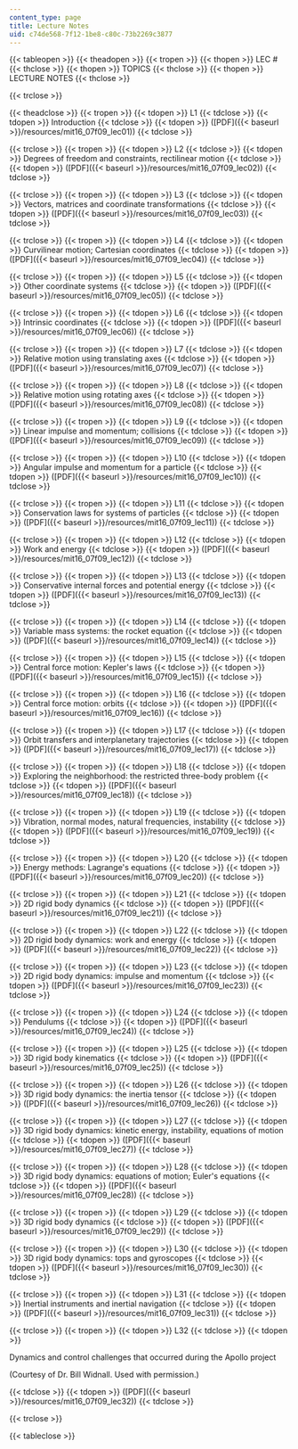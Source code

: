 ```yaml
---
content_type: page
title: Lecture Notes
uid: c74de568-7f12-1be8-c80c-73b2269c3877
---
```


{{< tableopen >}}
{{< theadopen >}}
{{< tropen >}}
{{< thopen >}}
LEC #
{{< thclose >}}
{{< thopen >}}
TOPICS
{{< thclose >}}
{{< thopen >}}
LECTURE NOTES
{{< thclose >}}

{{< trclose >}}

{{< theadclose >}}
{{< tropen >}}
{{< tdopen >}}
L1
{{< tdclose >}}
{{< tdopen >}}
Introduction
{{< tdclose >}}
{{< tdopen >}}
([PDF]({{< baseurl >}}/resources/mit16_07f09_lec01))
{{< tdclose >}}

{{< trclose >}}
{{< tropen >}}
{{< tdopen >}}
L2
{{< tdclose >}}
{{< tdopen >}}
Degrees of freedom and constraints, rectilinear motion
{{< tdclose >}}
{{< tdopen >}}
([PDF]({{< baseurl >}}/resources/mit16_07f09_lec02))
{{< tdclose >}}

{{< trclose >}}
{{< tropen >}}
{{< tdopen >}}
L3
{{< tdclose >}}
{{< tdopen >}}
Vectors, matrices and coordinate transformations
{{< tdclose >}}
{{< tdopen >}}
([PDF]({{< baseurl >}}/resources/mit16_07f09_lec03))
{{< tdclose >}}

{{< trclose >}}
{{< tropen >}}
{{< tdopen >}}
L4
{{< tdclose >}}
{{< tdopen >}}
Curvilinear motion; Cartesian coordinates
{{< tdclose >}}
{{< tdopen >}}
([PDF]({{< baseurl >}}/resources/mit16_07f09_lec04))
{{< tdclose >}}

{{< trclose >}}
{{< tropen >}}
{{< tdopen >}}
L5
{{< tdclose >}}
{{< tdopen >}}
Other coordinate systems
{{< tdclose >}}
{{< tdopen >}}
([PDF]({{< baseurl >}}/resources/mit16_07f09_lec05))
{{< tdclose >}}

{{< trclose >}}
{{< tropen >}}
{{< tdopen >}}
L6
{{< tdclose >}}
{{< tdopen >}}
Intrinsic coordinates
{{< tdclose >}}
{{< tdopen >}}
([PDF]({{< baseurl >}}/resources/mit16_07f09_lec06))
{{< tdclose >}}

{{< trclose >}}
{{< tropen >}}
{{< tdopen >}}
L7
{{< tdclose >}}
{{< tdopen >}}
Relative motion using translating axes
{{< tdclose >}}
{{< tdopen >}}
([PDF]({{< baseurl >}}/resources/mit16_07f09_lec07))
{{< tdclose >}}

{{< trclose >}}
{{< tropen >}}
{{< tdopen >}}
L8
{{< tdclose >}}
{{< tdopen >}}
Relative motion using rotating axes
{{< tdclose >}}
{{< tdopen >}}
([PDF]({{< baseurl >}}/resources/mit16_07f09_lec08))
{{< tdclose >}}

{{< trclose >}}
{{< tropen >}}
{{< tdopen >}}
L9
{{< tdclose >}}
{{< tdopen >}}
Linear impulse and momentum; collisions
{{< tdclose >}}
{{< tdopen >}}
([PDF]({{< baseurl >}}/resources/mit16_07f09_lec09))
{{< tdclose >}}

{{< trclose >}}
{{< tropen >}}
{{< tdopen >}}
L10
{{< tdclose >}}
{{< tdopen >}}
Angular impulse and momentum for a particle
{{< tdclose >}}
{{< tdopen >}}
([PDF]({{< baseurl >}}/resources/mit16_07f09_lec10))
{{< tdclose >}}

{{< trclose >}}
{{< tropen >}}
{{< tdopen >}}
L11
{{< tdclose >}}
{{< tdopen >}}
Conservation laws for systems of particles
{{< tdclose >}}
{{< tdopen >}}
([PDF]({{< baseurl >}}/resources/mit16_07f09_lec11))
{{< tdclose >}}

{{< trclose >}}
{{< tropen >}}
{{< tdopen >}}
L12
{{< tdclose >}}
{{< tdopen >}}
Work and energy
{{< tdclose >}}
{{< tdopen >}}
([PDF]({{< baseurl >}}/resources/mit16_07f09_lec12))
{{< tdclose >}}

{{< trclose >}}
{{< tropen >}}
{{< tdopen >}}
L13
{{< tdclose >}}
{{< tdopen >}}
Conservative internal forces and potential energy
{{< tdclose >}}
{{< tdopen >}}
([PDF]({{< baseurl >}}/resources/mit16_07f09_lec13))
{{< tdclose >}}

{{< trclose >}}
{{< tropen >}}
{{< tdopen >}}
L14
{{< tdclose >}}
{{< tdopen >}}
Variable mass systems: the rocket equation
{{< tdclose >}}
{{< tdopen >}}
([PDF]({{< baseurl >}}/resources/mit16_07f09_lec14))
{{< tdclose >}}

{{< trclose >}}
{{< tropen >}}
{{< tdopen >}}
L15
{{< tdclose >}}
{{< tdopen >}}
Central force motion: Kepler's laws
{{< tdclose >}}
{{< tdopen >}}
([PDF]({{< baseurl >}}/resources/mit16_07f09_lec15))
{{< tdclose >}}

{{< trclose >}}
{{< tropen >}}
{{< tdopen >}}
L16
{{< tdclose >}}
{{< tdopen >}}
Central force motion: orbits
{{< tdclose >}}
{{< tdopen >}}
([PDF]({{< baseurl >}}/resources/mit16_07f09_lec16))
{{< tdclose >}}

{{< trclose >}}
{{< tropen >}}
{{< tdopen >}}
L17
{{< tdclose >}}
{{< tdopen >}}
Orbit transfers and interplanetary trajectories
{{< tdclose >}}
{{< tdopen >}}
([PDF]({{< baseurl >}}/resources/mit16_07f09_lec17))
{{< tdclose >}}

{{< trclose >}}
{{< tropen >}}
{{< tdopen >}}
L18
{{< tdclose >}}
{{< tdopen >}}
Exploring the neighborhood: the restricted three-body problem
{{< tdclose >}}
{{< tdopen >}}
([PDF]({{< baseurl >}}/resources/mit16_07f09_lec18))
{{< tdclose >}}

{{< trclose >}}
{{< tropen >}}
{{< tdopen >}}
L19
{{< tdclose >}}
{{< tdopen >}}
Vibration, normal modes, natural frequencies, instability
{{< tdclose >}}
{{< tdopen >}}
([PDF]({{< baseurl >}}/resources/mit16_07f09_lec19))
{{< tdclose >}}

{{< trclose >}}
{{< tropen >}}
{{< tdopen >}}
L20
{{< tdclose >}}
{{< tdopen >}}
Energy methods: Lagrange's equations
{{< tdclose >}}
{{< tdopen >}}
([PDF]({{< baseurl >}}/resources/mit16_07f09_lec20))
{{< tdclose >}}

{{< trclose >}}
{{< tropen >}}
{{< tdopen >}}
L21
{{< tdclose >}}
{{< tdopen >}}
2D rigid body dynamics
{{< tdclose >}}
{{< tdopen >}}
([PDF]({{< baseurl >}}/resources/mit16_07f09_lec21))
{{< tdclose >}}

{{< trclose >}}
{{< tropen >}}
{{< tdopen >}}
L22
{{< tdclose >}}
{{< tdopen >}}
2D rigid body dynamics: work and energy
{{< tdclose >}}
{{< tdopen >}}
([PDF]({{< baseurl >}}/resources/mit16_07f09_lec22))
{{< tdclose >}}

{{< trclose >}}
{{< tropen >}}
{{< tdopen >}}
L23
{{< tdclose >}}
{{< tdopen >}}
2D rigid body dynamics: impulse and momentum
{{< tdclose >}}
{{< tdopen >}}
([PDF]({{< baseurl >}}/resources/mit16_07f09_lec23))
{{< tdclose >}}

{{< trclose >}}
{{< tropen >}}
{{< tdopen >}}
L24
{{< tdclose >}}
{{< tdopen >}}
Pendulums
{{< tdclose >}}
{{< tdopen >}}
([PDF]({{< baseurl >}}/resources/mit16_07f09_lec24))
{{< tdclose >}}

{{< trclose >}}
{{< tropen >}}
{{< tdopen >}}
L25
{{< tdclose >}}
{{< tdopen >}}
3D rigid body kinematics
{{< tdclose >}}
{{< tdopen >}}
([PDF]({{< baseurl >}}/resources/mit16_07f09_lec25))
{{< tdclose >}}

{{< trclose >}}
{{< tropen >}}
{{< tdopen >}}
L26
{{< tdclose >}}
{{< tdopen >}}
3D rigid body dynamics: the inertia tensor
{{< tdclose >}}
{{< tdopen >}}
([PDF]({{< baseurl >}}/resources/mit16_07f09_lec26))
{{< tdclose >}}

{{< trclose >}}
{{< tropen >}}
{{< tdopen >}}
L27
{{< tdclose >}}
{{< tdopen >}}
3D rigid body dynamics: kinetic energy, instability, equations of motion
{{< tdclose >}}
{{< tdopen >}}
([PDF]({{< baseurl >}}/resources/mit16_07f09_lec27))
{{< tdclose >}}

{{< trclose >}}
{{< tropen >}}
{{< tdopen >}}
L28
{{< tdclose >}}
{{< tdopen >}}
3D rigid body dynamics: equations of motion; Euler's equations
{{< tdclose >}}
{{< tdopen >}}
([PDF]({{< baseurl >}}/resources/mit16_07f09_lec28))
{{< tdclose >}}

{{< trclose >}}
{{< tropen >}}
{{< tdopen >}}
L29
{{< tdclose >}}
{{< tdopen >}}
3D rigid body dynamics
{{< tdclose >}}
{{< tdopen >}}
([PDF]({{< baseurl >}}/resources/mit16_07f09_lec29))
{{< tdclose >}}

{{< trclose >}}
{{< tropen >}}
{{< tdopen >}}
L30
{{< tdclose >}}
{{< tdopen >}}
3D rigid body dynamics: tops and gyroscopes
{{< tdclose >}}
{{< tdopen >}}
([PDF]({{< baseurl >}}/resources/mit16_07f09_lec30))
{{< tdclose >}}

{{< trclose >}}
{{< tropen >}}
{{< tdopen >}}
L31
{{< tdclose >}}
{{< tdopen >}}
Inertial instruments and inertial navigation
{{< tdclose >}}
{{< tdopen >}}
([PDF]({{< baseurl >}}/resources/mit16_07f09_lec31))
{{< tdclose >}}

{{< trclose >}}
{{< tropen >}}
{{< tdopen >}}
L32
{{< tdclose >}}
{{< tdopen >}}


Dynamics and control challenges that occurred during the Apollo project

(Courtesy of Dr. Bill Widnall. Used with permission.)


{{< tdclose >}}
{{< tdopen >}}
([PDF]({{< baseurl >}}/resources/mit16_07f09_lec32))
{{< tdclose >}}

{{< trclose >}}

{{< tableclose >}}